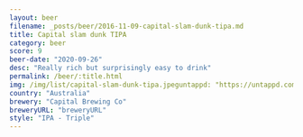 ```yaml
---
layout: beer
filename: _posts/beer/2016-11-09-capital-slam-dunk-tipa.md
title: Capital slam dunk TIPA
category: beer
score: 9
beer-date: "2020-09-26"
desc: "Really rich but surprisingly easy to drink"
permalink: /beer/:title.html
img: /img/list/capital-slam-dunk-tipa.jpeguntappd: "https://untappd.com/b/capital-brewing-co-slam-dank-triple-ipa/3967848"
country: "Australia"
brewery: "Capital Brewing Co"
breweryURL: "breweryURL"
style: "IPA - Triple"
---
```

